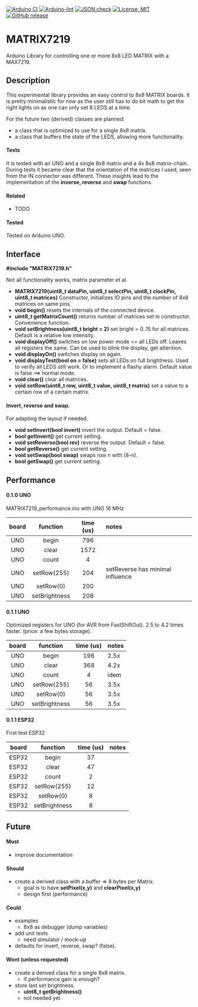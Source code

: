 
[![Arduino CI](https://github.com/RobTillaart/MATRIX7219/workflows/Arduino%20CI/badge.svg)](https://github.com/marketplace/actions/arduino_ci)
[![Arduino-lint](https://github.com/RobTillaart/MATRIX7219/actions/workflows/arduino-lint.yml/badge.svg)](https://github.com/RobTillaart/MATRIX7219/actions/workflows/arduino-lint.yml)
[![JSON check](https://github.com/RobTillaart/MATRIX7219/actions/workflows/jsoncheck.yml/badge.svg)](https://github.com/RobTillaart/MATRIX7219/actions/workflows/jsoncheck.yml)
[![License: MIT](https://img.shields.io/badge/license-MIT-green.svg)](https://github.com/RobTillaart/MATRIX7219/blob/master/LICENSE)
[![GitHub release](https://img.shields.io/github/release/RobTillaart/MATRIX7219.svg?maxAge=3600)](https://github.com/RobTillaart/MATRIX7219/releases)


# MATRIX7219

Arduino Library for controlling one or more 8x8 LED MATRIX with a MAX7219.


## Description

This experimental library provides an easy control to 8x8 MATRIX boards.
It is pretty minimalistic for now as the user still has to do bit math 
to get the right lights on as one can only set 8 LEDS at a time.

For the future two (derived) classes are planned: 
- a class that is optimized to use for a single 8x8 matrix.
- a class that buffers the state of the LEDS, allowing more functionality.


#### Tests

It is tested with an UNO and a single 8x8 matrix and a 4x 8x8 matrix-chain.
During tests it became clear that the orientation of the matrices I used, 
seen from the IN connector was different. These insights lead to the 
implementation of the **inverse, reverse** and **swap** functions.


#### Related

- TODO


#### Tested

Tested on Arduino UNO.


## Interface

**\#include "MATRIX7219.h"**

Not all functionality works, matrix parameter et al.

- **MATRIX7219(uint8_t dataPin, uint8_t selectPin, uint8_t clockPin, uint8_t matrices)** 
Constructor, initializes IO pins and the number of 8x8 matrices on same pins.
- **void begin()** resets the internals of the connected device.
- **uint8_t  getMatrixCount()** returns number of matrices set in constructor.
Convenience function.
- **void setBrightness(uint8_t bright = 2)** set bright = 0..15 for all matrices. 
Default is a relative low intensity.
- **void displayOff()** switches on low power mode == all LEDs off.
Leaves all registers the same. 
Can be used to blink the display, get attention.
- **void displayOn()** switches display on again.  
- **void displayTest(bool on = false)** sets all LEDs on full brightness.
Used to verify all LEDS still work. 
Or to implement a flashy alarm.
Default value is false ==> normal mode.
- **void clear()** clear all matrices.
- **void setRow(uint8_t row, uint8_t value, uint8_t matrix)** set a value to a certain row of a certain matrix.


#### Invert, reverse and swap.

For adapting the layout if needed.

- **void setInvert(bool invert)** invert the output. Default = false.
- **bool getInvert()** get current setting.
- **void setReverse(bool rev)** reverse the output. Default = false.
- **bool getReverse()** get current setting.
- **void setSwap(bool swap)** swaps row n with (8-n).
- **bool getSwap()** get current setting.


## Performance 

#### 0.1.0 UNO

MATRIX7219_performance.ino with UNO 16 MHz

|  board  |  function     |  time (us)  |  notes  |
|:-------:|:-------------:|:-----------:|:--------|
|   UNO   | begin         |     796     |
|   UNO   | clear         |    1572     |
|   UNO   | count         |       4     |
|   UNO   | setRow(255)   |     204     | setReverse has minimal influence
|   UNO   | setRow(0)     |     200     |
|   UNO   | setBrightness |     208     |


#### 0.1.1 UNO

Optimized registers for UNO  (for AVR from FastShiftOut).
2.5 to 4.2 times faster. (price: a few bytes storage).


|  board  |  function     |  time (us)  |  notes  |
|:-------:|:-------------:|:-----------:|:--------|
|   UNO   | begin         |     196     |  2.5x
|   UNO   | clear         |     368     |  4.2x
|   UNO   | count         |       4     |  idem
|   UNO   | setRow(255)   |      56     |  3.5x
|   UNO   | setRow(0)     |      56     |  3.5x
|   UNO   | setBrightness |      56     |  3.5x


#### 0.1.1 ESP32

First test ESP32

|  board  |  function     |  time (us)  |  notes  |
|:-------:|:-------------:|:-----------:|:--------|
|  ESP32  | begin         |      37     |
|  ESP32  | clear         |      47     |
|  ESP32  | count         |       2     |
|  ESP32  | setRow(255)   |      12     |
|  ESP32  | setRow(0)     |       8     |
|  ESP32  | setBrightness |       8     |


## Future

#### Must

- improve documentation

#### Should

- create a derived class with a buffer => 8 bytes per Matrix.
  - goal is to have **setPixel(x,y)** and **clearPixel(x,y)**
  - design first (performance)

#### Could

- examples
  - 8x8 as debugger (dump variables)
- add unit tests
  - need simulator / mock-up
- defaults for invert, reverse, swap?  (false).

#### Wont (unless requested)

- create a derived class for a single 8x8 matrix.
  - if performance gain is enough?
- store last set brightness.
  - **uint8_t getBrightness()**
  - not needed yet

